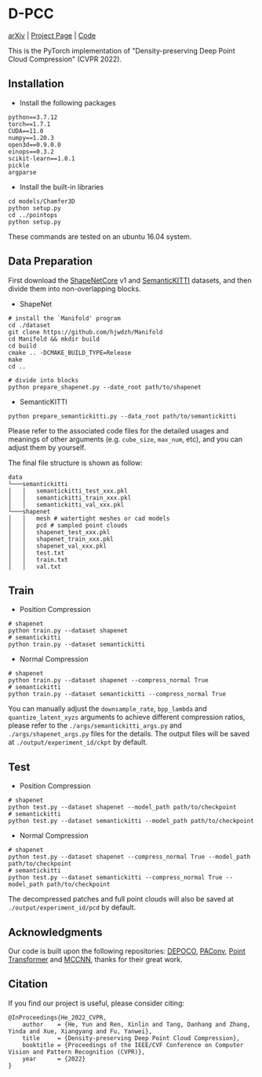 # D-PCC

 [arXiv](http://arxiv.org/abs/2204.12684) | [Project Page](https://yunhe20.github.io/D-PCC) | [Code](https://github.com/yunhe20/D-PCC) 

This is the PyTorch implementation of "Density-preserving Deep Point Cloud Compression" (CVPR 2022).



## Installation
* Install the following packages
```
python==3.7.12
torch==1.7.1
CUDA==11.0
numpy==1.20.3
open3d==0.9.0.0
einops==0.3.2
scikit-learn==1.0.1
pickle
argparse
```
* Install the built-in libraries
```
cd models/Chamfer3D
python setup.py
cd ../pointops
python setup.py
```    
These commands are tested on an ubuntu 16.04 system.

## Data Preparation 
First download the [ShapeNetCore](https://shapenet.org/download/shapenetcore) v1 and [SemanticKITTI](http://semantic-kitti.org/dataset.html#download) datasets, and then divide them into non-overlapping blocks.

* ShapeNet
```
# install the `Manifold' program
cd ./dataset
git clone https://github.com/hjwdzh/Manifold
cd Manifold && mkdir build
cd build 
cmake .. -DCMAKE_BUILD_TYPE=Release
make 
cd ..

# divide into blocks
python prepare_shapenet.py --date_root path/to/shapenet
```

* SemanticKITTI
```
python prepare_semantickitti.py --data_root path/to/semantickitti
```

Please refer to the associated code files for the detailed usages and meanings of other arguments (e.g. `cube_size`, `max_num`, etc), and you can adjust them by yourself.

The final file structure is shown as follow:
```
data  
└───semantickitti
│   │   semantickitti_test_xxx.pkl 
│   │   semantickitti_train_xxx.pkl
│   │   semantickitti_val_xxx.pkl
└───shapenet
│   │   mesh # watertight meshes or cad models
│   │   pcd # sampled point clouds
│   │   shapenet_test_xxx.pkl
│   │   shapenet_train_xxx.pkl
│   │   shapenet_val_xxx.pkl
│   │   test.txt
│   │   train.txt
│   │   val.txt
```
    
## Train
* Position Compression
```
# shapenet
python train.py --dataset shapenet
# semantickitti
python train.py --dataset semantickitti
```

* Normal Compression
```
# shapenet
python train.py --dataset shapenet --compress_normal True
# semantickitti
python train.py --dataset semantickitti --compress_normal True
```
You can manually adjust the `downsample_rate`, `bpp_lambda` and `quantize_latent_xyzs` arguments to achieve different compression ratios, please refer to the `./args/semantickitti_args.py` and `./args/shapenet_args.py` files for the details.
The output files will be saved at `./output/experiment_id/ckpt` by default.

## Test
* Position Compression
```
# shapenet
python test.py --dataset shapenet --model_path path/to/checkpoint
# semantickitti
python test.py --dataset semantickitti --model_path path/to/checkpoint
```

* Normal Compression
```
# shapenet
python test.py --dataset shapenet --compress_normal True --model_path path/to/checkpoint
# semantickitti
python test.py --dataset semantickitti --compress_normal True --model_path path/to/checkpoint
```

The decompressed patches and full point clouds will also be saved at `./output/experiment_id/pcd` by default.

## Acknowledgments

Our code is built upon the following repositories: [DEPOCO](https://github.com/PRBonn/deep-point-map-compression), [PAConv](https://github.com/CVMI-Lab/PAConv), [Point Transformer](https://github.com/qq456cvb/Point-Transformers) and [MCCNN](https://github.com/viscom-ulm/MCCNN), thanks for their great work.


## Citation

If you find our project is useful, please consider citing:

```
@InProceedings{He_2022_CVPR,
    author    = {He, Yun and Ren, Xinlin and Tang, Danhang and Zhang, Yinda and Xue, Xiangyang and Fu, Yanwei},
    title     = {Density-preserving Deep Point Cloud Compression},
    booktitle = {Proceedings of the IEEE/CVF Conference on Computer Vision and Pattern Recognition (CVPR)},
    year      = {2022}
}
```

